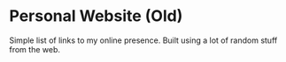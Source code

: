 # Personal Website (Old)

Simple list of links to my online presence. Built using a lot of random stuff from the web.
